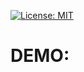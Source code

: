 [![License: MIT](https://img.shields.io/badge/License-MIT-yellow.svg)](https://opensource.org/licenses/MIT)
# DEMO:
